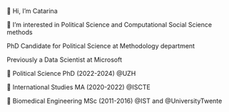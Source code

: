 👋 Hi, I’m Catarina

👀 I’m interested in Political Science and Computational Social Science methods

PhD Candidate for Political Science at Methodology department

Previously a Data Scientist at Microsoft 

🌱 Political Science PhD (2022-2024) @UZH

🌱 International Studies MA (2020-2022) @ISCTE

🌱 Biomedical Engineering MSc (2011-2016) @IST and @UniversityTwente


<!---
CT-P/CT-P is a ✨ special ✨ repository because its `README.md` (this file) appears on your GitHub profile.
You can click the Preview link to take a look at your changes.
--->
